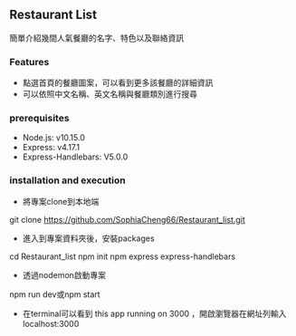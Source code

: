 ## Restaurant List
簡單介紹幾間人氣餐廳的名字、特色以及聯絡資訊

### Features
- 點選首頁的餐廳圖案，可以看到更多該餐廳的詳細資訊
- 可以依照中文名稱、英文名稱與餐廳類別進行搜尋

### prerequisites
- Node.js: v10.15.0
- Express: v4.17.1
- Express-Handlebars: V5.0.0

### installation and execution
- 將專案clone到本地端

git clone https://github.com/SophiaCheng66/Restaurant_list.git 

- 進入到專案資料夾後，安裝packages

cd Restaurant_list
npm init
npm express express-handlebars

- 透過nodemon啟動專案

npm run dev或npm start

- 在terminal可以看到 this app running on 3000
，開啟瀏覽器在網址列輸入localhost:3000



